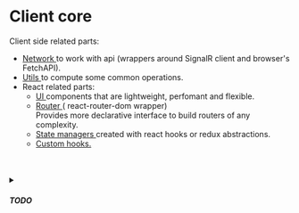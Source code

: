 <h1>Client core</h1>

Client side related parts:

<ul>
    <li>
        <a href='https://github.com/CyberCookie/siegel/tree/master/client_core/network'>
            Network
        </a>
        to work with api (wrappers around SignalR client and browser's FetchAPI).
    </li>
    <li>
        <a href='https://github.com/CyberCookie/siegel/tree/master/client_core/utils'>
            Utils
        </a>
        to compute some common operations.
    </li>
    <li>
        React related parts:
        <ul>
            <li>
                <a href='https://github.com/CyberCookie/siegel/tree/master/client_core/ui'>
                    UI
                </a>
                components that are lightweight, perfomant and flexible.
            </li>
            <li>
                <a href='https://github.com/CyberCookie/siegel/tree/master/client_core/router'>
                    Router
                </a>
                ( react-router-dom wrapper)<br />
                Provides more declarative interface to build routers of any complexity.
            </li>
            <li>
                <a href='https://github.com/CyberCookie/siegel/tree/master/client_core/store'>
                    State managers
                </a>
                created with react hooks or redux abstractions.
            </li>
            <li>
                <a href='https://github.com/CyberCookie/siegel/tree/master/client_core/hooks'>
                    Custom hooks.
                </a>
            </li>
        </ul>
    </li>
</ul>
<br /><br />


<details>
    <summary><h5>TODO</h5></summary>
    <ul>
        <li>PWA</li>
        <li>Components low level configuration</li>
        <li>Unit tests</li>
        <li>Resolve TODOs</li>
    </ul>
</details>